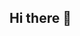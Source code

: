 ## Hi there 👋

<!--
**lys202534077/lys202534077** is a ✨ _special_ ✨ repository because its `README.md` (this file) appears on your GitHub profile.

Here are some ideas to get you started:

- 🌱 I’m currently learning ...     python and problem solving

like to play sport and wathing ott
try to learn how to use github
